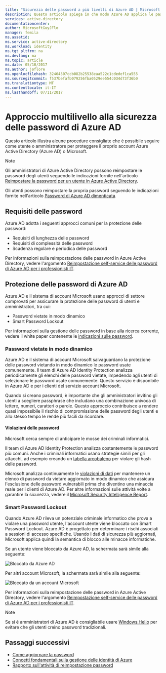 ```yaml
---
title: "Sicurezza delle password a più livelli di Azure AD | Microsoft Docs"
description: Questo articolo spiega in che modo Azure AD applica le password complesse e protegge le password degli utenti dai criminali informatici.
services: active-directory
documentationcenter: 
author: MicrosoftGuyJFlo
manager: femila
ms.assetid: 
ms.service: active-directory
ms.workload: identity
ms.tgt_pltfrm: na
ms.devlang: na
ms.topic: article
ms.date: 05/10/2017
ms.author: joflore
ms.openlocfilehash: 32464307ccb082b25538eaa522c1cdedef1ca555
ms.sourcegitcommit: f537befafb079256fba0529ee554c034d73f36b0
ms.translationtype: MT
ms.contentlocale: it-IT
ms.lasthandoff: 07/11/2017
---
```

# <a name="a-multi-tiered-approach-to-azure-ad-password-security"></a>Approccio multilivello alla sicurezza delle password di Azure AD

Questo articolo illustra alcune procedure consigliate che è possibile seguire come utente o amministratore per proteggere il proprio account Azure Active Directory (Azure AD) o Microsoft.

 > [!NOTE]
 > Gli amministratori di Azure Active Directory possono reimpostare le password degli utenti seguendo le indicazioni fornite nell'articolo [Reimpostare la password per un utente in Azure Active Directory](active-directory-users-reset-password-azure-portal.md).
 >
 > Gli utenti possono reimpostare la propria password seguendo le indicazioni fornite nell'articolo [Password di Azure AD dimenticata](active-directory-passwords-update-your-own-password.md).
 >

## <a name="password-requirements"></a>Requisiti delle password

Azure AD adotta i seguenti approcci comuni per la protezione delle password:

* Requisiti di lunghezza delle password
* Requisiti di complessità delle password
* Scadenza regolare e periodica delle password

Per informazioni sulla reimpostazione delle password in Azure Active Directory, vedere l'argomento [Reimpostazione self-service delle password di Azure AD per i professionisti IT](active-directory-passwords.md).

## <a name="azure-ad-password-protections"></a>Protezione delle password di Azure AD

Azure AD e il sistema di account Microsoft usano approcci di settore comprovati per assicurare la protezione delle password di utenti e amministratori, tra cui:

* Password vietate in modo dinamico
* Smart Password Lockout

Per informazioni sulla gestione delle password in base alla ricerca corrente, vedere il white paper contenente le [indicazioni sulle password](http://aka.ms/passwordguidance).

### <a name="dynamically-banned-passwords"></a>Password vietate in modo dinamico

Azure AD e il sistema di account Microsoft salvaguardano la protezione delle password vietando in modo dinamico le password usate comunemente. Il team di Azure AD Identity Protection analizza periodicamente gli elenchi delle password vietate, impedendo agli utenti di selezionare le password usate comunemente. Questo servizio è disponibile in Azure AD e per i clienti del servizio account Microsoft.

Quando si creano password, è importante che gli amministratori invitino gli utenti a scegliere passphrase che includano una combinazione univoca di lettere, numeri, caratteri o parole. Questo approccio contribuisce a rendere quasi impossibile il rischio di compromissione delle password degli utenti e allo stesso tempo le rende più facili da ricordare.

#### <a name="password-breaches"></a>Violazioni delle password

Microsoft cerca sempre di anticipare le mosse dei criminali informatici.

Il team di Azure AD Identity Protection analizza costantemente le password più comuni. Anche i criminali informatici usano strategie simili per gli attacchi, ad esempio creando un [tabella arcobaleno](https://en.wikipedia.org/wiki/Rainbow_table) per violare gli hash delle password.

Microsoft analizza continuamente le [violazioni di dati](https://www.privacyrights.org/data-breaches) per mantenere un elenco di password da vietare aggiornato in modo dinamico che assicura l'esclusione delle password vulnerabili prima che diventino una minaccia reale per i clienti di Azure AD. Per altre informazioni sulle attività volte a garantire la sicurezza, vedere il [Microsoft Security Intelligence Report](https://www.microsoft.com/security/sir/default.aspx).

### <a name="smart-password-lockout"></a>Smart Password Lockout

Quando Azure AD rileva un potenziale criminale informatico che prova a violare una password utente, l'account utente viene bloccato con Smart Password Lockout. Azure AD è progettato per determinare i rischi associati a sessioni di accesso specifiche. Usando i dati di sicurezza più aggiornati, Microsoft applica quindi la semantica di blocco alle minacce informatiche.

Se un utente viene bloccato da Azure AD, la schermata sarà simile alla seguente:

  ![Bloccato da Azure AD](./media/active-directory-secure-passwords/locked-out-azuread.png)

Per altri account Microsoft, la schermata sarà simile alla seguente:

  ![Bloccato da un account Microsoft](./media/active-directory-secure-passwords/locked-out-ms-accounts.png)

Per informazioni sulla reimpostazione delle password in Azure Active Directory, vedere l'argomento [Reimpostazione self-service delle password di Azure AD per i professionisti IT](active-directory-passwords.md).

  >[!NOTE]
  >Se si è amministratori di Azure AD è consigliabile usare [Windows Hello](https://www.microsoft.com/windows/windows-hello) per evitare che gli utenti creino password tradizionali.
  >

## <a name="next-steps"></a>Passaggi successivi

* [Come aggiornare la password](active-directory-passwords-update-your-own-password.md)
* [Concetti fondamentali sulla gestione delle identità di Azure](fundamentals-identity.md)
* [Rapporto sull'attività di reimpostazione password](active-directory-passwords-reporting.md)


